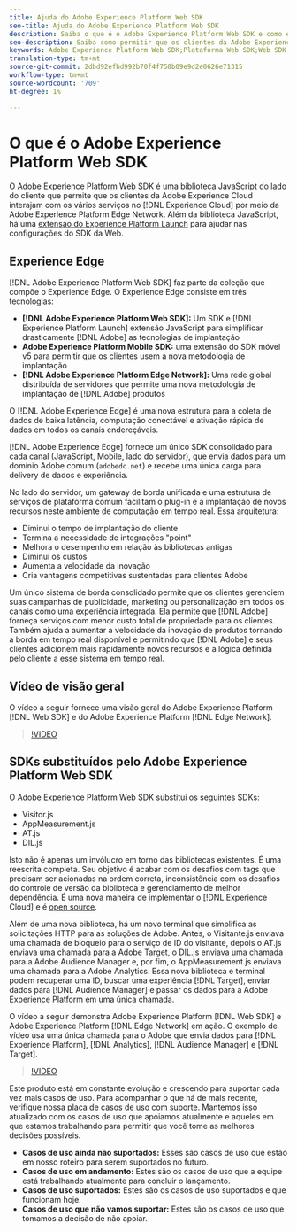 ```yaml
---
title: Ajuda do Adobe Experience Platform Web SDK
seo-title: Ajuda do Adobe Experience Platform Web SDK
description: Saiba o que é o Adobe Experience Platform Web SDK e como ele pode ser usado.
seo-description: Saiba como permitir que os clientes da Adobe Experience Cloud interajam com os vários serviços no Experience Cloud.
keywords: Adobe Experience Platform Web SDK;Plataforma Web SDK;Web SDK;edge;Visitante.js;AppMeasurement.js;AT.js;DIL.js;web sdk;SDK;web SDK;Launch;launch;Web SDK;Platform Web SDK;borda;.js;AppMeasurement.js;AT.js;.js;web sdk;SDK;web SDK;Launch;launch
translation-type: tm+mt
source-git-commit: 2dbd92efbd992b70f4f750b09e9d2e0626e71315
workflow-type: tm+mt
source-wordcount: '709'
ht-degree: 1%

---
```



# O que é o Adobe Experience Platform Web SDK

O Adobe Experience Platform Web SDK é uma biblioteca JavaScript do lado do cliente que permite que os clientes da Adobe Experience Cloud interajam com os vários serviços no [!DNL Experience Cloud] por meio da Adobe Experience Platform Edge Network. Além da biblioteca JavaScript, há uma [extensão do Experience Platform Launch](https://experienceleague.adobe.com/docs/launch/using/extensions-ref/adobe-extension/aep-extension/overview.html) para ajudar nas configurações do SDK da Web.

## Experience Edge

[!DNL Adobe Experience Platform Web SDK] faz parte da coleção que compõe o Experience Edge. O Experience Edge consiste em três tecnologias:

* **[!DNL Adobe Experience Platform Web SDK]:** Um SDK e  [!DNL Experience Platform Launch] extensão JavaScript para simplificar drasticamente  [!DNL Adobe] as tecnologias de implantação
* **Adobe Experience Platform Mobile SDK:** uma extensão do SDK móvel v5 para permitir que os clientes usem a nova metodologia de implantação
* **[!DNL Adobe Experience Platform Edge Network]:** Uma rede global distribuída de servidores que permite uma nova metodologia de implantação de  [!DNL Adobe] produtos

O [!DNL Adobe Experience Edge] é uma nova estrutura para a coleta de dados de baixa latência, computação conectável e ativação rápida de dados em todos os canais endereçáveis.

[!DNL Adobe Experience Edge] fornece um único SDK consolidado para cada canal (JavaScript, Mobile, lado do servidor), que envia dados para um domínio Adobe comum (`adobedc.net`) e recebe uma única carga para delivery de dados e experiência.

No lado do servidor, um gateway de borda unificada e uma estrutura de serviços de plataforma comum facilitam o plug-in e a implantação de novos recursos neste ambiente de computação em tempo real.  Essa arquitetura:

* Diminui o tempo de implantação do cliente
* Termina a necessidade de integrações &quot;point&quot;
* Melhora o desempenho em relação às bibliotecas antigas
* Diminui os custos
* Aumenta a velocidade da inovação
* Cria vantagens competitivas sustentadas para clientes Adobe

Um único sistema de borda consolidado permite que os clientes gerenciem suas campanhas de publicidade, marketing ou personalização em todos os canais como uma experiência integrada.  Ela permite que [!DNL Adobe] forneça serviços com menor custo total de propriedade para os clientes.  Também ajuda a aumentar a velocidade da inovação de produtos tornando a borda em tempo real disponível e permitindo que [!DNL Adobe] e seus clientes adicionem mais rapidamente novos recursos e a lógica definida pelo cliente a esse sistema em tempo real.

## Vídeo de visão geral

O vídeo a seguir fornece uma visão geral do Adobe Experience Platform [!DNL Web SDK] e do Adobe Experience Platform [!DNL Edge Network].

>[!VIDEO](https://video.tv.adobe.com/v/34141?quality=12&learn=on)

## SDKs substituídos pelo Adobe Experience Platform Web SDK

O Adobe Experience Platform Web SDK substitui os seguintes SDKs:

* Visitor.js
* AppMeasurement.js
* AT.js
* DIL.js

Isto não é apenas um invólucro em torno das bibliotecas existentes. É uma reescrita completa. Seu objetivo é acabar com os desafios com tags que precisam ser acionadas na ordem correta, inconsistência com os desafios do controle de versão da biblioteca e gerenciamento de melhor dependência. É uma nova maneira de implementar o [!DNL Experience Cloud] e é [open source](https://github.com/adobe/alloy).

Além de uma nova biblioteca, há um novo terminal que simplifica as solicitações HTTP para as soluções de Adobe. Antes, o Visitante.js enviava uma chamada de bloqueio para o serviço de ID do visitante, depois o AT.js enviava uma chamada para a Adobe Target, o DIL.js enviava uma chamada para a Adobe Audience Manager e, por fim, o AppMeasurement.js enviava uma chamada para a Adobe Analytics. Essa nova biblioteca e terminal podem recuperar uma ID, buscar uma experiência [!DNL Target], enviar dados para [!DNL Audience Manager] e passar os dados para a Adobe Experience Platform em uma única chamada.

O vídeo a seguir demonstra Adobe Experience Platform [!DNL Web SDK] e Adobe Experience Platform [!DNL Edge Network] em ação. O exemplo de vídeo usa uma única chamada para o Adobe que envia dados para [!DNL Experience Platform], [!DNL Analytics], [!DNL Audience Manager] e [!DNL Target].

>[!VIDEO](https://video.tv.adobe.com/v/34148?quality=12&learn=on)

Este produto está em constante evolução e crescendo para suportar cada vez mais casos de uso. Para acompanhar o que há de mais recente, verifique nossa [placa de casos de uso com suporte](https://github.com/adobe/alloy/projects/5). Mantemos isso atualizado com os casos de uso que apoiamos atualmente e aqueles em que estamos trabalhando para permitir que você tome as melhores decisões possíveis.

* **Casos de uso ainda não suportados:** Esses são casos de uso que estão em nosso roteiro para serem suportados no futuro.
* **Casos de uso em andamento:** Estes são os casos de uso que a equipe está trabalhando atualmente para concluir o lançamento.
* **Casos de uso suportados:** Estes são os casos de uso suportados e que funcionam hoje.
* **Casos de uso que não vamos suportar:** Estes são os casos de uso que tomamos a decisão de não apoiar.

